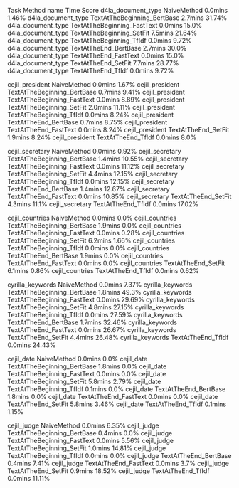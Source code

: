 Task                     Method name                                 Time  Score
d4la_document_type       NaiveMethod                              0.0mins  1.46%
d4la_document_type       TextAtTheBeginning_BertBase              2.7mins 31.74%
d4la_document_type       TextAtTheBeginning_FastText              0.0mins  15.0%
d4la_document_type       TextAtTheBeginning_SetFit                7.5mins 21.64%
d4la_document_type       TextAtTheBeginning_TfIdf                 0.0mins  9.72%
d4la_document_type       TextAtTheEnd_BertBase                    2.7mins  30.0%
d4la_document_type       TextAtTheEnd_FastText                    0.0mins  15.0%
d4la_document_type       TextAtTheEnd_SetFit                      7.7mins 28.77%
d4la_document_type       TextAtTheEnd_TfIdf                       0.0mins  9.72%
                                                                                
cejil_president          NaiveMethod                              0.0mins  1.67%
cejil_president          TextAtTheBeginning_BertBase              0.7mins  9.41%
cejil_president          TextAtTheBeginning_FastText              0.0mins  8.89%
cejil_president          TextAtTheBeginning_SetFit                2.0mins 11.11%
cejil_president          TextAtTheBeginning_TfIdf                 0.0mins  8.24%
cejil_president          TextAtTheEnd_BertBase                    0.7mins  8.75%
cejil_president          TextAtTheEnd_FastText                    0.0mins  8.24%
cejil_president          TextAtTheEnd_SetFit                      1.9mins  8.24%
cejil_president          TextAtTheEnd_TfIdf                       0.0mins   8.0%
                                                                                
cejil_secretary          NaiveMethod                              0.0mins  0.92%
cejil_secretary          TextAtTheBeginning_BertBase              1.4mins 10.55%
cejil_secretary          TextAtTheBeginning_FastText              0.0mins 11.12%
cejil_secretary          TextAtTheBeginning_SetFit                4.4mins 12.15%
cejil_secretary          TextAtTheBeginning_TfIdf                 0.0mins 12.15%
cejil_secretary          TextAtTheEnd_BertBase                    1.4mins 12.67%
cejil_secretary          TextAtTheEnd_FastText                    0.0mins 10.85%
cejil_secretary          TextAtTheEnd_SetFit                      4.3mins  11.1%
cejil_secretary          TextAtTheEnd_TfIdf                       0.0mins 17.02%
                                                                                
cejil_countries          NaiveMethod                              0.0mins   0.0%
cejil_countries          TextAtTheBeginning_BertBase              1.9mins   0.0%
cejil_countries          TextAtTheBeginning_FastText              0.0mins  0.28%
cejil_countries          TextAtTheBeginning_SetFit                6.2mins  1.66%
cejil_countries          TextAtTheBeginning_TfIdf                 0.0mins   0.0%
cejil_countries          TextAtTheEnd_BertBase                    1.9mins   0.0%
cejil_countries          TextAtTheEnd_FastText                    0.0mins   0.0%
cejil_countries          TextAtTheEnd_SetFit                      6.1mins  0.86%
cejil_countries          TextAtTheEnd_TfIdf                       0.0mins  0.62%
                                                                                
cyrilla_keywords         NaiveMethod                              0.0mins  7.37%
cyrilla_keywords         TextAtTheBeginning_BertBase              1.8mins  49.3%
cyrilla_keywords         TextAtTheBeginning_FastText              0.0mins 29.69%
cyrilla_keywords         TextAtTheBeginning_SetFit                4.8mins 27.15%
cyrilla_keywords         TextAtTheBeginning_TfIdf                 0.0mins 27.59%
cyrilla_keywords         TextAtTheEnd_BertBase                    1.7mins 32.46%
cyrilla_keywords         TextAtTheEnd_FastText                    0.0mins 26.67%
cyrilla_keywords         TextAtTheEnd_SetFit                      4.4mins 26.48%
cyrilla_keywords         TextAtTheEnd_TfIdf                       0.0mins 24.43%
                                                                                
cejil_date               NaiveMethod                              0.0mins   0.0%
cejil_date               TextAtTheBeginning_BertBase              1.8mins   0.0%
cejil_date               TextAtTheBeginning_FastText              0.0mins   0.0%
cejil_date               TextAtTheBeginning_SetFit                5.8mins  2.79%
cejil_date               TextAtTheBeginning_TfIdf                 0.1mins   0.0%
cejil_date               TextAtTheEnd_BertBase                    1.8mins   0.0%
cejil_date               TextAtTheEnd_FastText                    0.0mins   0.0%
cejil_date               TextAtTheEnd_SetFit                      5.8mins  3.46%
cejil_date               TextAtTheEnd_TfIdf                       0.1mins  1.15%
                                                                                
cejil_judge              NaiveMethod                              0.0mins  6.35%
cejil_judge              TextAtTheBeginning_BertBase              0.4mins   0.0%
cejil_judge              TextAtTheBeginning_FastText              0.0mins  5.56%
cejil_judge              TextAtTheBeginning_SetFit                1.0mins 14.81%
cejil_judge              TextAtTheBeginning_TfIdf                 0.0mins   0.0%
cejil_judge              TextAtTheEnd_BertBase                    0.4mins  7.41%
cejil_judge              TextAtTheEnd_FastText                    0.0mins   3.7%
cejil_judge              TextAtTheEnd_SetFit                      0.9mins 18.52%
cejil_judge              TextAtTheEnd_TfIdf                       0.0mins 11.11%